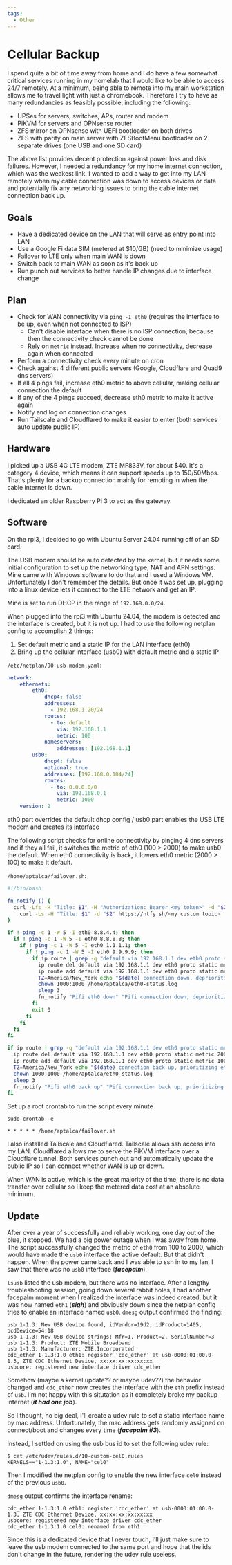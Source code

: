 ```yaml
---
tags:
  - Other
---
```


# Cellular Backup

I spend quite a bit of time away from home and I do have a few somewhat critical services running in my homelab that I would like to be able to access 24/7 remotely. At a minimum, being able to remote into my main workstation allows me to travel light with just a chromebook. Therefore I try to have as many redundancies as feasibly possible, including the following:

- UPSes for servers, switches, APs, router and modem
- PiKVM for servers and OPNsense router
- ZFS mirror on OPNsense with UEFI bootloader on both drives
- ZFS with parity on main server with ZFSBootMenu bootloader on 2 separate drives (one USB and one SD card)

The above list provides decent protection against power loss and disk failures. However, I needed a redundancy for my home internet connection, which was the weakest link. I wanted to add a way to get into my LAN remotely when my cable connection was down to access devices or data and potentially fix any networking issues to bring the cable internet connection back up.

## Goals

- Have a dedicated device on the LAN that will serve as entry point into LAN
- Use a Google Fi data SIM (metered at $10/GB) (need to minimize usage)
- Failover to LTE only when main WAN is down
- Switch back to main WAN as soon as it's back up
- Run punch out services to better handle IP changes due to interface change

## Plan

- Check for WAN connectivity via `ping -I eth0` (requires the interface to be up, even when not connected to ISP)
  - Can't disable interface when there is no ISP connection, because then the connectivity check cannot be done
  - Rely on `metric` instead. Increase when no connectivity, decrease again when connected
- Perform a connectivity check every minute on cron
- Check against 4 different public servers (Google, Cloudflare and Quad9 dns servers)
- If all 4 pings fail, increase eth0 metric to above cellular, making cellular connection the default
- If any of the 4 pings succeed, decrease eth0 metric to make it active again
- Notify and log on connection changes
- Run Tailscale and Cloudflared to make it easier to enter (both services auto update public IP)

## Hardware

I picked up a USB 4G LTE modem, ZTE MF833V, for about $40. It's a category 4 device, which means it can support speeds up to 150/50Mbps. That's plenty for a backup connection mainly for remoting in when the cable internet is down.

I dedicated an older Raspberry Pi 3 to act as the gateway.

## Software

On the rpi3, I decided to go with Ubuntu Server 24.04 running off of an SD card.

The USB modem should be auto detected by the kernel, but it needs some initial configuration to set up the networking type, NAT and APN settings. Mine came with Windows software to do that and I used a Windows VM. Unfortunately I don't remember the details. But once it was set up, plugging into a linux device lets it connect to the LTE network and get an IP.

Mine is set to run DHCP in the range of `192.168.0.0/24`.

When plugged into the rpi3 with Ubuntu 24.04, the modem is detected and the interface is created, but it is not up. I had to use the following netplan config to accomplish 2 things:
1. Set default metric and a static IP for the LAN interface (eth0)
2. Bring up the cellular interface (usb0) with default metric and a static IP

`/etc/netplan/90-usb-modem.yaml`:
```yaml
network:
    ethernets:
        eth0:
            dhcp4: false
            addresses:
              - 192.168.1.20/24
            routes:
              - to: default
                via: 192.168.1.1
                metric: 100
            nameservers:
                addresses: [192.168.1.1]
        usb0:
            dhcp4: false
            optional: true
            addresses: [192.168.0.184/24]
            routes:
              - to: 0.0.0.0/0
                via: 192.168.0.1
                metric: 1000
    version: 2
```
    
eth0 part overrides the default dhcp config / usb0 part enables the USB LTE modem and creates its interface

The following script checks for online connectivity by pinging 4 dns servers and if they all fail, it switches the metric of eth0 (100 > 2000) to make usb0 the default.
When eth0 connectivity is back, it lowers eth0 metric (2000 > 100) to make it default.

`/home/aptalca/failover.sh`:
```bash
#!/bin/bash

fn_notify () {
  curl -Lfs -H "Title: $1" -H "Authorization: Bearer <my token>" -d "$2"  https://ntfy.<mydomain>/zfshost || \
    curl -Ls -H "Title: $1" -d "$2" https://ntfy.sh/<my custom topic>
}

if ! ping -c 1 -W 5 -I eth0 8.8.4.4; then
  if ! ping -c 1 -W 5 -I eth0 8.8.8.8; then
    if ! ping -c 1 -W 5 -I eth0 1.1.1.1; then
      if ! ping -c 1 -W 5 -I eth0 9.9.9.9; then
        if ip route | grep -q "default via 192.168.1.1 dev eth0 proto static metric 100"; then
          ip route del default via 192.168.1.1 dev eth0 proto static metric 100
          ip route add default via 192.168.1.1 dev eth0 proto static metric 2000
          TZ=America/New_York echo "$(date) connection down, deprioritizing eth0" >> /home/aptalca/eth0-status.log
          chown 1000:1000 /home/aptalca/eth0-status.log
          sleep 3
          fn_notify "Pifi eth0 down" "Pifi connection down, deprioritizing eth0"
        fi
        exit 0
      fi
    fi
  fi
fi

if ip route | grep -q "default via 192.168.1.1 dev eth0 proto static metric 2000"; then
  ip route del default via 192.168.1.1 dev eth0 proto static metric 2000
  ip route add default via 192.168.1.1 dev eth0 proto static metric 100
  TZ=America/New_York echo "$(date) connection back up, prioritizing eth0" >> /home/aptalca/eth0-status.log
  chown 1000:1000 /home/aptalca/eth0-status.log
  sleep 3
  fn_notify "Pifi eth0 back up" "Pifi connection back up, prioritizing eth0"
fi
```

Set up a root crontab to run the script every minute

`sudo crontab -e`

`* * * * * /home/aptalca/failover.sh`

I also installed Tailscale and Cloudflared. Tailscale allows ssh access into my LAN. Cloudflared allows me to serve the PiKVM interface over a Cloudflare tunnel. Both services punch out and automatically update the public IP so I can connect whether WAN is up or down.

When WAN is active, which is the great majority of the time, there is no data transfer over cellular so I keep the metered data cost at an absolute minimum.

## Update

After over a year of successfully and reliably working, one day out of the blue, it stopped. We had a big power outage when I was away from home. The script successfully changed the metric of `eth0` from 100 to 2000, which would have made the `usb0` interface the active default. But that didn't happen. When the power came back and I was able to ssh in to my lan, I saw that there was no `usb0` interface (_**facepalm**_).

`lsusb` listed the usb modem, but there was no interface. After a lengthy troubleshooting session, going down several rabbit holes, I had another facepalm moment when I realized the interface was indeed created, but it was now named `eth1` (_**sigh**_) and obviously down since the netplan config tries to enable an interface named `usb0`. `dmesg` output confirmed the finding:

```
usb 1-1.3: New USB device found, idVendor=19d2, idProduct=1405, bcdDevice=54.18
usb 1-1.3: New USB device strings: Mfr=1, Product=2, SerialNumber=3
usb 1-1.3: Product: ZTE Mobile Broadband
usb 1-1.3: Manufacturer: ZTE,Incorporated
cdc_ether 1-1.3:1.0 eth1: register 'cdc_ether' at usb-0000:01:00.0-1.3, ZTE CDC Ethernet Device, xx:xx:xx:xx:xx:xx
usbcore: registered new interface driver cdc_ether
```

Somehow (maybe a kernel update?? or maybe udev??) the behavior changed and `cdc_ether` now creates the interface with the `eth` prefix instead of `usb`. I'm not happy with this situtation as it completely broke my backup internet (_**it had one job**_).

So I thought, no big deal, I'll create a udev rule to set a static interface name by mac address. Unfortunately, the mac address gets randomly assigned on connect/boot and changes every time (_**facepalm #3**_).

Instead, I settled on using the usb bus id to set the following udev rule:
```
$ cat /etc/udev/rules.d/10-custom-cel0.rules 
KERNELS=="1-1.3:1.0", NAME="cel0"
```

Then I modified the netplan config to enable the new interface `cel0` instead of the previous `usb0`.

`dmesg` output confirms the interface rename:
```
cdc_ether 1-1.3:1.0 eth1: register 'cdc_ether' at usb-0000:01:00.0-1.3, ZTE CDC Ethernet Device, xx:xx:xx:xx:xx:xx
usbcore: registered new interface driver cdc_ether
cdc_ether 1-1.3:1.0 cel0: renamed from eth1
```

Since this is a dedicated device that I never touch, I'll just make sure to leave the usb modem connected to the same port and hope that the ids don't change in the future, rendering the udev rule useless.
